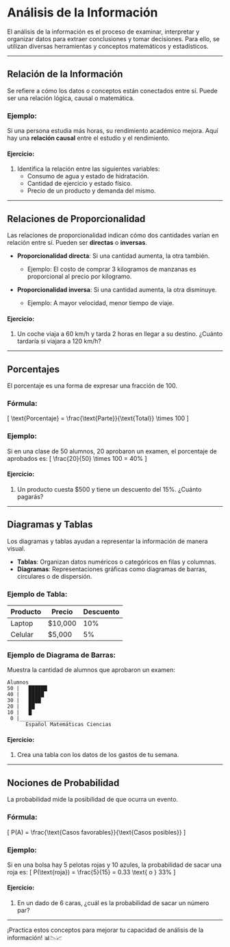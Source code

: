 # Análisis de la Información

El análisis de la información es el proceso de examinar, interpretar y organizar datos para extraer conclusiones y tomar decisiones. Para ello, se utilizan diversas herramientas y conceptos matemáticos y estadísticos.

---
## Relación de la Información
Se refiere a cómo los datos o conceptos están conectados entre sí. Puede ser una relación lógica, causal o matemática.

### Ejemplo:
Si una persona estudia más horas, su rendimiento académico mejora. Aquí hay una **relación causal** entre el estudio y el rendimiento.

#### Ejercicio:
1. Identifica la relación entre las siguientes variables:
   - Consumo de agua y estado de hidratación.
   - Cantidad de ejercicio y estado físico.
   - Precio de un producto y demanda del mismo.

---
## Relaciones de Proporcionalidad
Las relaciones de proporcionalidad indican cómo dos cantidades varían en relación entre sí. Pueden ser **directas** o **inversas**.

- **Proporcionalidad directa**: Si una cantidad aumenta, la otra también.
  - Ejemplo: El costo de comprar 3 kilogramos de manzanas es proporcional al precio por kilogramo.

- **Proporcionalidad inversa**: Si una cantidad aumenta, la otra disminuye.
  - Ejemplo: A mayor velocidad, menor tiempo de viaje.

#### Ejercicio:
1. Un coche viaja a 60 km/h y tarda 2 horas en llegar a su destino. ¿Cuánto tardaría si viajara a 120 km/h?

---
## Porcentajes
El porcentaje es una forma de expresar una fracción de 100.

### Fórmula:
\[ \text{Porcentaje} = \frac{\text{Parte}}{\text{Total}} \times 100 \]

### Ejemplo:
Si en una clase de 50 alumnos, 20 aprobaron un examen, el porcentaje de aprobados es:
\[ \frac{20}{50} \times 100 = 40\% \]

#### Ejercicio:
1. Un producto cuesta $500 y tiene un descuento del 15%. ¿Cuánto pagarás?

---
## Diagramas y Tablas
Los diagramas y tablas ayudan a representar la información de manera visual.

- **Tablas**: Organizan datos numéricos o categóricos en filas y columnas.
- **Diagramas**: Representaciones gráficas como diagramas de barras, circulares o de dispersión.

### Ejemplo de Tabla:
| Producto | Precio | Descuento |
|----------|--------|------------|
| Laptop   | $10,000 | 10%       |
| Celular  | $5,000  | 5%        |

### Ejemplo de Diagrama de Barras:
Muestra la cantidad de alumnos que aprobaron un examen:
```
Alumnos
50 |   ██████
40 |   █████
30 |   ████
20 |   ██
10 |   █
 0 |_________________
      Español Matemáticas Ciencias
```

#### Ejercicio:
1. Crea una tabla con los datos de los gastos de tu semana.

---
## Nociones de Probabilidad
La probabilidad mide la posibilidad de que ocurra un evento.

### Fórmula:
\[ P(A) = \frac{\text{Casos favorables}}{\text{Casos posibles}} \]

### Ejemplo:
Si en una bolsa hay 5 pelotas rojas y 10 azules, la probabilidad de sacar una roja es:
\[ P(\text{roja}) = \frac{5}{15} = 0.33 \text{ o } 33\% \]

#### Ejercicio:
1. En un dado de 6 caras, ¿cuál es la probabilidad de sacar un número par?

---
¡Practica estos conceptos para mejorar tu capacidad de análisis de la información! 📊📉📈
